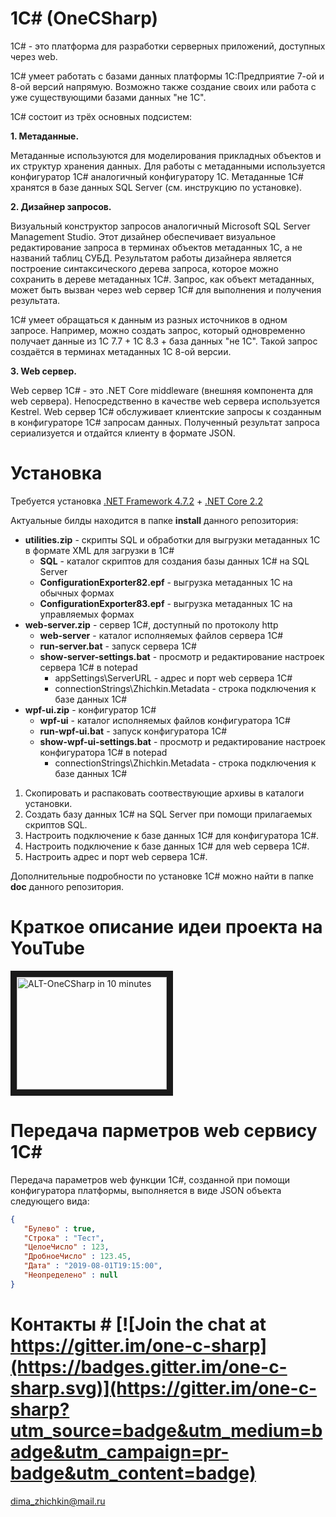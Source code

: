 # 1C# (OneCSharp)
1C# - это платформа для разработки серверных приложений, доступных через web.

1C# умеет работать с базами данных платформы 1С:Предприятие 7-ой и 8-ой версий напрямую.
Возможно также создание своих или работа с уже существующими базами данных "не 1С".

1C# состоит из трёх основных подсистем:

**1. Метаданные.**

Метаданные используются для моделирования прикладных объектов и их структур хранения данных.
Для работы с метаданными используется конфигуратор 1C# аналогичный конфигуратору 1С. Метаданные 1C# хранятся в базе данных SQL Server (см. инструкцию по установке).

**2. Дизайнер запросов.**

Визуальный конструктор запросов аналогичный Microsoft SQL Server Management Studio. Этот дизайнер обеспечивает визуальное редактирование запроса в терминах объектов метаданных 1С, а не названий таблиц СУБД. Результатом работы дизайнера является построение синтаксического дерева запроса, которое можно сохранить в дереве метаданных 1C#. Запрос, как объект метаданных, может быть вызван через web сервер 1C# для выполнения и получения результата.

1C# умеет обращаться к данным из разных источников в одном запросе. Например, можно создать запрос, который одновременно получает данные из 1С 7.7 + 1С 8.3 + база данных "не 1С". Такой запрос создаётся в терминах метаданных 1С 8-ой версии.

**3. Web сервер.**

Web сервер 1C# - это .NET Core middleware (внешняя компонента для web сервера).
Непосредственно в качестве web сервера используется Kestrel.
Web сервер 1C# обслуживает клиентские запросы к созданным в конфигураторе 1C# запросам данных.
Полученный результат запроса сериализуется и отдайтся клиенту в формате JSON.

# Установка

Требуется установка [.NET Framework 4.7.2](https://dotnet.microsoft.com/download/dotnet-framework/net472) + [.NET Core 2.2](https://dotnet.microsoft.com/download/dotnet-core)

Актуальные билды находится в папке **install** данного репозитория:

* **utilities.zip** - скрипты SQL и обработки для выгрузки метаданных 1С в формате XML для загрузки в 1C#
  - **SQL** - каталог скриптов для создания базы данных 1C# на SQL Server
  - **ConfigurationExporter82.epf** - выгрузка метаданных 1С на обычных формах
  - **ConfigurationExporter83.epf** - выгрузка метаданных 1С на управляемых формах
* **web-server.zip** - сервер 1C#, доступный по протоколу http
  - **web-server** - каталог исполняемых файлов сервера 1C#
  - **run-server.bat** - запуск сервера 1C#
  - **show-server-settings.bat** - просмотр и редактирование настроек сервера 1C# в notepad
    - appSettings\ServerURL - адрес и порт web сервера 1C#
    - connectionStrings\Zhichkin.Metadata - строка подключения к базе данных 1C#
* **wpf-ui.zip** - конфигуратор 1C#
  - **wpf-ui** - каталог исполняемых файлов конфигуратора 1C#
  - **run-wpf-ui.bat** - запуск конфигуратора 1C#
  - **show-wpf-ui-settings.bat** - просмотр и редактирование настроек конфигуратора 1C# в notepad
    - connectionStrings\Zhichkin.Metadata - строка подключения к базе данных 1C#

1. Скопировать и распаковать соотвествующие архивы в каталоги установки.
2. Создать базу данных 1C# на SQL Server при помощи прилагаемых скриптов SQL.
3. Настроить подключение к базе данных 1C# для конфигуратора 1C#.
4. Настроить подключение к базе данных 1C# для web сервера 1C#.
5. Настроить адрес и порт web сервера 1C#.

Дополнительные подробности по установке 1C# можно найти в папке **doc** данного репозитория.

# Краткое описание идеи проекта на YouTube

<a href="https://youtu.be/mxLNecqwZ4E" target="_blank"><img src="https://img.youtube.com/vi/mxLNecqwZ4E/0.jpg" 
alt="ALT-OneCSharp in 10 minutes" width="240" height="180" border="10" /></a>

# Передача парметров web сервису 1C#

Передача параметров web функции 1C#, созданной при помощи конфигуратора платформы, выполняется в виде JSON объекта следующего вида:
```json
{
   "Булево" : true,
   "Строка" : "Тест",
   "ЦелоеЧисло" : 123,
   "ДробноеЧисло" : 123.45,
   "Дата" : "2019-08-01T19:15:00",
   "Неопределено" : null
}
```

# Контакты # [![Join the chat at https://gitter.im/one-c-sharp](https://badges.gitter.im/one-c-sharp.svg)](https://gitter.im/one-c-sharp?utm_source=badge&utm_medium=badge&utm_campaign=pr-badge&utm_content=badge)

dima_zhichkin@mail.ru
